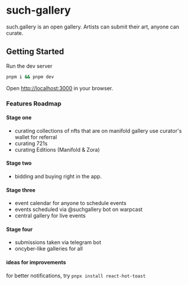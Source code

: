 # such-gallery
such.gallery is an open gallery. Artists can submit their art, anyone can curate. 


## Getting Started

Run the dev server

```bash
pnpm i && pnpm dev
```

Open [http://localhost:3000](http://localhost:3000) in your browser.

### Features Roadmap

#### Stage one

- curating collections of nfts that are on manifold gallery use curator's wallet for referral 
- curating 721s
- curating Editions (Manifold & Zora)

#### Stage two

- bidding and buying right in the app.

#### Stage three
- event calendar for anyone to schedule events
- events scheduled via @suchgallery bot on warpcast 
- central gallery for live events

#### Stage four

- submissions taken via telegram bot
- oncyber-like galleries for all

#### ideas for improvements
for better notifications, try
`pnpx install react-hot-toast`

